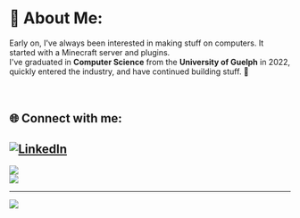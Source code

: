 # 💫 About Me:
Early on, I've always been interested in making stuff on computers. It started with a Minecraft server and plugins.<br>I've graduated in <b>Computer Science</b> from the <b>University of Guelph</b> in 2022, quickly entered the industry, and have continued building stuff. 🙌<br><br><br>


## 🌐 Connect with me:
[![LinkedIn](https://img.shields.io/badge/LinkedIn-%230077B5.svg?logo=linkedin&logoColor=white)](https://linkedin.com/in/gevinm) 
 <br>
 ---
<!--![](https://github-readme-stats.vercel.app/api?username=gmadharh&theme=tokyonight&hide_border=false&include_all_commits=false&count_private=false)<br/>-->
![](https://github-readme-streak-stats.herokuapp.com/?user=gmadharh&theme=tokyonight&hide_border=false)<br/>
![](https://github-readme-stats.vercel.app/api/top-langs/?username=gmadharh&theme=tokyonight&hide_border=false&hide=java&include_all_commits=false&count_private=false&layout=compact)

---
[![](https://visitcount.itsvg.in/api?id=gmadharh&icon=0&color=0)](https://visitcount.itsvg.in)
